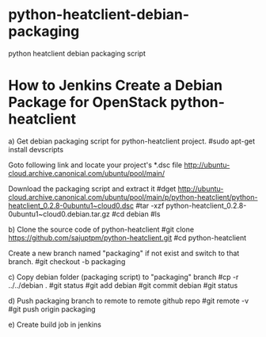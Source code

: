 python-heatclient-debian-packaging
==================================

python heatclient debian packaging script


How to Jenkins Create a Debian Package for OpenStack python-heatclient
========================================================================

a)
Get debian packaging script for python-heatclient project.
#sudo apt-get install devscripts

Goto following link and locate your project's *.dsc file
http://ubuntu-cloud.archive.canonical.com/ubuntu/pool/main/

Download the packaging script and extract it
#dget http://ubuntu-cloud.archive.canonical.com/ubuntu/pool/main/p/python-heatclient/python-heatclient_0.2.8-0ubuntu1~cloud0.dsc
#tar -xzf python-heatclient_0.2.8-0ubuntu1~cloud0.debian.tar.gz
#cd debian
#ls

b)
Clone the source code of python-heatclient
#git clone https://github.com/sajuptpm/python-heatclient.git
#cd python-heatclient

Create a new branch named "packaging" if not exist and switch to that branch.
#git checkout -b packaging

c)
Copy debian folder (packaging script) to "packaging" branch
#cp -r ../../debian .
#git status
#git add debian
#git commit debian
#git status

d)
Push packaging branch to remote to remote github repo
#git remote -v
#git push origin packaging

e)
Create build job in jenkins
